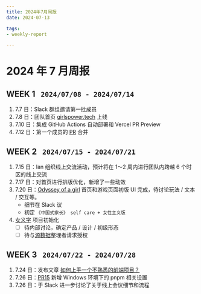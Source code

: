 ```yaml
---
title: 2024年7月周报
date: 2024-07-13

tags:
- weekly-report

---
```


# 2024 年 7 月周报

## WEEK 1 &nbsp; `2024/07/08 - 2024/07/14`

1. 7.7 日：Slack 群组邀请第一批成员
2. 7.8 日：团队首页 [girlspower.tech](https://girlspower.tech) 上线
3. 7.10 日：集成 GitHub Actions 自动部署和 Vercel PR Preview
4. 7.12 日：第一个成员的 [PR](https://github.com/girlspowertech/girlspowertech.github.io/pull/2/) 合并


## WEEK 2 &nbsp; `2024/07/15 - 2024/07/21`

1. 7.15 日：Ian 组织线上交流活动，预计将在 1～2 周内进行团队内跨越 6 个时区的线上交流
2. 7.17 日：对首页进行排版优化，新增了一些动效
3. 7.20 日：[Odyssey of a girl](https://girlspower.tech/odyssey-of-a-girl/#/game) 首页和游戏页面初版 UI 完成，待讨论玩法 / 文本 / 交互等。
   - 细节在 Slack 议
   - 初定 `《中国式家长》 self care + 女性主义版`
4. [女义字](https://girlspower.tech/redefining-nu/) 项目初始化
   - [  ] 待内部讨论，确定产品 / 设计 / 初级形态
   - [  ] 待与[源数据](https://docs.qq.com/sheet/DTHp6RmhFUG13dGN0?tab=BB08J2)整理者请求授权

## WEEK 3 &nbsp; `2024/07/22 - 2024/07/28`

1. 7.24 日：发布文章 [如何上手一个不熟悉的前端项目？](https://girlspower.tech/#/articles/how-to-start-a-project)
2. 7.26 日：[PR15](https://github.com/girlspowertech/girlspowertech.github.io/pull/15) 新增 Windows 环境下的 pnpm 相关设置
3. 7.26 日：于 Slack 进一步讨论了关于线上会议细节和流程
